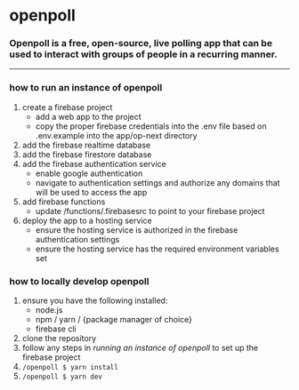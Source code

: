 # openpoll
### Openpoll is a free, open-source, live polling app that can be used to interact with groups of people in a recurring manner. 

---

### how to run an instance of openpoll
1. create a firebase project
    - add a web app to the project
    - copy the proper firebase credentials into the .env file based on .env.example into the app/op-next directory
2. add the firebase realtime database
3. add the firebase firestore database
4. add the firebase authentication service
    - enable google authentication
    - navigate to authentication settings and authorize any domains that will be used to access the app 
5. add firebase functions
    - update /functions/.firebasesrc to point to your firebase project
6. deploy the app to a hosting service
    - ensure the hosting service is authorized in the firebase authentication settings
    - ensure the hosting service has the required environment variables set

### how to locally develop openpoll
1. ensure you have the following installed:  
    -  node.js  
    -  npm / yarn / {package manager of choice}
    - firebase cli
2. clone the repository
3. follow any steps in *running an instance of openpoll* to set up the firebase project
4. `/openpoll $ yarn install`
5. `/openpoll $ yarn dev`